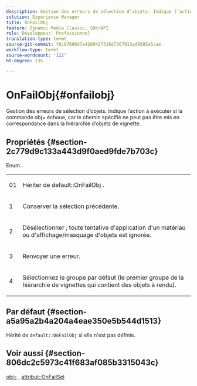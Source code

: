 ```yaml
---
description: Gestion des erreurs de sélection d’objets. Indique l’action à exécuter si la commande obj= échoue, car le chemin spécifié ne peut pas être mis en correspondance dans la hiérarchie d’objets de vignette.
solution: Experience Manager
title: OnFailObj
feature: Dynamic Media Classic, SDK/API
role: Développeur, Professionnel
translation-type: tm+mt
source-git-commit: f6c97606d7a4209427316d7367013ad9585a5cae
workflow-type: tm+mt
source-wordcount: '122'
ht-degree: 13%

---
```



# OnFailObj{#onfailobj}

Gestion des erreurs de sélection d’objets. Indique l’action à exécuter si la commande obj= échoue, car le chemin spécifié ne peut pas être mis en correspondance dans la hiérarchie d’objets de vignette.

## Propriétés {#section-2c779d9c133a443d9f0aed9fde7b703c}

Enum.

<table id="simpletable_538B76AB784D4DEE9B8021A6BDCE06AB"> 
 <tr class="strow"> 
  <td class="stentry"> <p>01 </p> </td> 
  <td class="stentry"> <p>Hériter de <span class="codeph"> default::OnFailObj </span>. </p> </td> 
 </tr> 
 <tr class="strow"> 
  <td class="stentry"> <p>1 </p> </td> 
  <td class="stentry"> <p>Conserver la sélection précédente. </p> </td> 
 </tr> 
 <tr class="strow"> 
  <td class="stentry"> <p>2 </p> </td> 
  <td class="stentry"> <p>Désélectionner ; toute tentative d'application d'un matériau ou d'affichage/masquage d'objets est ignorée. </p> </td> 
 </tr> 
 <tr class="strow"> 
  <td class="stentry"> <p>3 </p> </td> 
  <td class="stentry"> <p>Renvoyer une erreur. </p> </td> 
 </tr> 
 <tr class="strow"> 
  <td class="stentry"> <p>4 </p> </td> 
  <td class="stentry"> <p>Sélectionnez le groupe par défaut (le premier groupe de la hiérarchie de vignettes qui contient des objets à rendu). </p> </td> 
 </tr> 
</table>

## Par défaut {#section-a5a95a2b4a204a4eae350e5b544d1513}

Hérité de `default::OnFailObj` si elle n&#39;est pas définie.

## Voir aussi {#section-806dc2c5973c41f683af085b3315043c}

[obj=](../../../../../ir-api/http-protocol/image-rendering-api-ref/c-ir-http-protocol-ref/c-ir-http-protocol-command-reference/r-ir-obj.md#reference-31e7dac7931b4e0eb3c7589f120a1e6a) ,  [attribut::OnFailSel](../../../../../ir-api/material-cat/image-rendering-api-ref/c-ir-material-catalog/c-ir-attributes-reference/r-ir-onfailsel.md#reference-f95e4a4a3c02412b87a2b0acca8a5513)

